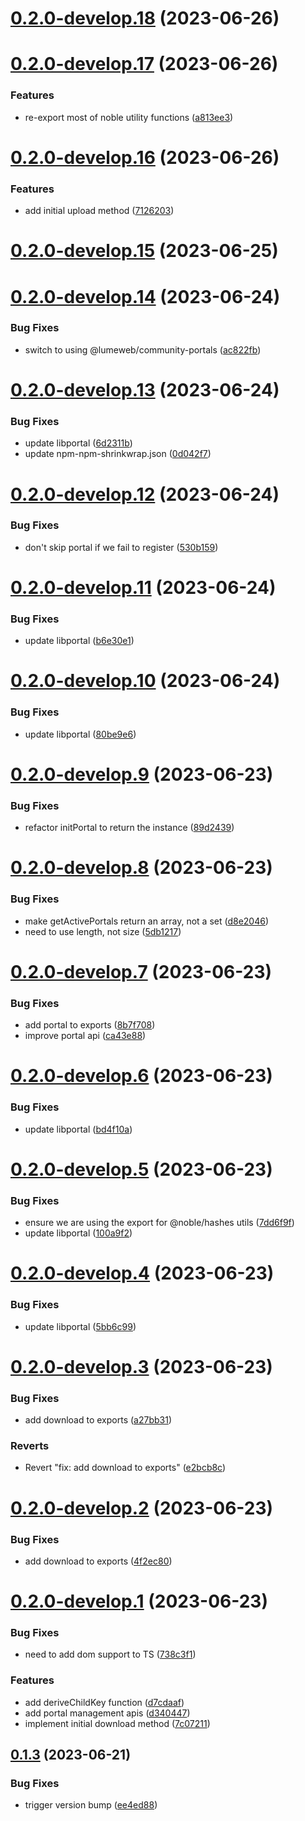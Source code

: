 # [0.2.0-develop.18](https://git.lumeweb.com/LumeWeb/libweb/compare/v0.2.0-develop.17...v0.2.0-develop.18) (2023-06-26)

# [0.2.0-develop.17](https://git.lumeweb.com/LumeWeb/libweb/compare/v0.2.0-develop.16...v0.2.0-develop.17) (2023-06-26)


### Features

* re-export most of noble utility functions ([a813ee3](https://git.lumeweb.com/LumeWeb/libweb/commit/a813ee35f359a6f019d53b3bad0d9585dcc0d23e))

# [0.2.0-develop.16](https://git.lumeweb.com/LumeWeb/libweb/compare/v0.2.0-develop.15...v0.2.0-develop.16) (2023-06-26)


### Features

* add initial upload method ([7126203](https://git.lumeweb.com/LumeWeb/libweb/commit/7126203cd3c97485de422e8759442a04074a8f64))

# [0.2.0-develop.15](https://git.lumeweb.com/LumeWeb/libweb/compare/v0.2.0-develop.14...v0.2.0-develop.15) (2023-06-25)

# [0.2.0-develop.14](https://git.lumeweb.com/LumeWeb/libweb/compare/v0.2.0-develop.13...v0.2.0-develop.14) (2023-06-24)


### Bug Fixes

* switch to using @lumeweb/community-portals ([ac822fb](https://git.lumeweb.com/LumeWeb/libweb/commit/ac822fb9390cfc863a959dc09269479d73a71b80))

# [0.2.0-develop.13](https://git.lumeweb.com/LumeWeb/libweb/compare/v0.2.0-develop.12...v0.2.0-develop.13) (2023-06-24)


### Bug Fixes

* update libportal ([6d2311b](https://git.lumeweb.com/LumeWeb/libweb/commit/6d2311b9dab8b04df3e468b5b9f3932b9b18d0c7))
* update npm-npm-shrinkwrap.json ([0d042f7](https://git.lumeweb.com/LumeWeb/libweb/commit/0d042f78673a61585683cdfc8518daa474da158e))

# [0.2.0-develop.12](https://git.lumeweb.com/LumeWeb/libweb/compare/v0.2.0-develop.11...v0.2.0-develop.12) (2023-06-24)


### Bug Fixes

* don't skip portal if we fail to register ([530b159](https://git.lumeweb.com/LumeWeb/libweb/commit/530b159c96b5426c7c5c891c8773f6e9afb03685))

# [0.2.0-develop.11](https://git.lumeweb.com/LumeWeb/libweb/compare/v0.2.0-develop.10...v0.2.0-develop.11) (2023-06-24)


### Bug Fixes

* update libportal ([b6e30e1](https://git.lumeweb.com/LumeWeb/libweb/commit/b6e30e164584dbd4fadd48a1362d3cbbeb04ece7))

# [0.2.0-develop.10](https://git.lumeweb.com/LumeWeb/libweb/compare/v0.2.0-develop.9...v0.2.0-develop.10) (2023-06-24)


### Bug Fixes

* update libportal ([80be9e6](https://git.lumeweb.com/LumeWeb/libweb/commit/80be9e64316782d6aeb4f9c3245352ca7b65907d))

# [0.2.0-develop.9](https://git.lumeweb.com/LumeWeb/libweb/compare/v0.2.0-develop.8...v0.2.0-develop.9) (2023-06-23)


### Bug Fixes

* refactor initPortal to return the instance ([89d2439](https://git.lumeweb.com/LumeWeb/libweb/commit/89d24393e5ec8c3d0846b00bec2912dd177e34a8))

# [0.2.0-develop.8](https://git.lumeweb.com/LumeWeb/libweb/compare/v0.2.0-develop.7...v0.2.0-develop.8) (2023-06-23)


### Bug Fixes

* make getActivePortals return an array, not a set ([d8e2046](https://git.lumeweb.com/LumeWeb/libweb/commit/d8e2046ebda8b428cfcd5470d63a9c09a6047819))
* need to use length, not size ([5db1217](https://git.lumeweb.com/LumeWeb/libweb/commit/5db121774ebf7c4eec4360a299cfb54991091747))

# [0.2.0-develop.7](https://git.lumeweb.com/LumeWeb/libweb/compare/v0.2.0-develop.6...v0.2.0-develop.7) (2023-06-23)


### Bug Fixes

* add portal to exports ([8b7f708](https://git.lumeweb.com/LumeWeb/libweb/commit/8b7f7082e3af84d8963ec535804b8816a1a396dc))
* improve portal api ([ca43e88](https://git.lumeweb.com/LumeWeb/libweb/commit/ca43e883006a58d92eec519925a007c0c82c55c6))

# [0.2.0-develop.6](https://git.lumeweb.com/LumeWeb/libweb/compare/v0.2.0-develop.5...v0.2.0-develop.6) (2023-06-23)


### Bug Fixes

* update libportal ([bd4f10a](https://git.lumeweb.com/LumeWeb/libweb/commit/bd4f10ad619b218f801fc5ce31be28adbf97e584))

# [0.2.0-develop.5](https://git.lumeweb.com/LumeWeb/libweb/compare/v0.2.0-develop.4...v0.2.0-develop.5) (2023-06-23)


### Bug Fixes

* ensure we are using the export for @noble/hashes utils ([7dd6f9f](https://git.lumeweb.com/LumeWeb/libweb/commit/7dd6f9f0b0524b86e851add7e825b9dd0ac3a7c8))
* update libportal ([100a9f2](https://git.lumeweb.com/LumeWeb/libweb/commit/100a9f2d6c75370ee909dd4fe6e574b19166d1f2))

# [0.2.0-develop.4](https://git.lumeweb.com/LumeWeb/libweb/compare/v0.2.0-develop.3...v0.2.0-develop.4) (2023-06-23)


### Bug Fixes

* update libportal ([5bb6c99](https://git.lumeweb.com/LumeWeb/libweb/commit/5bb6c99f4c16c13872886b259c27484e7d2c7fca))

# [0.2.0-develop.3](https://git.lumeweb.com/LumeWeb/libweb/compare/v0.2.0-develop.2...v0.2.0-develop.3) (2023-06-23)


### Bug Fixes

* add download to exports ([a27bb31](https://git.lumeweb.com/LumeWeb/libweb/commit/a27bb31336c41002780975edc0168ad70bc0a32a))


### Reverts

* Revert "fix: add download to exports" ([e2bcb8c](https://git.lumeweb.com/LumeWeb/libweb/commit/e2bcb8cf3d366f5f8dd27b3dfff7fb91de59e822))

# [0.2.0-develop.2](https://git.lumeweb.com/LumeWeb/libweb/compare/v0.2.0-develop.1...v0.2.0-develop.2) (2023-06-23)


### Bug Fixes

* add download to exports ([4f2ec80](https://git.lumeweb.com/LumeWeb/libweb/commit/4f2ec806e1c46b23aaf3269f75a9fe2958e233fc))

# [0.2.0-develop.1](https://git.lumeweb.com/LumeWeb/libweb/compare/v0.1.3...v0.2.0-develop.1) (2023-06-23)


### Bug Fixes

* need to add dom support to TS ([738c3f1](https://git.lumeweb.com/LumeWeb/libweb/commit/738c3f12cfb49456fbcdd433b3f4bd30daa031b7))


### Features

* add deriveChildKey function ([d7cdaaf](https://git.lumeweb.com/LumeWeb/libweb/commit/d7cdaaf316d4d26ed44860701376d18030030708))
* add portal management apis ([d340447](https://git.lumeweb.com/LumeWeb/libweb/commit/d340447aba098dbac6163bfbacca0429323e6e45))
* implement initial download method ([7c07211](https://git.lumeweb.com/LumeWeb/libweb/commit/7c07211356497ed36119d32943c46cb2e268b30f))

## [0.1.3](https://git.lumeweb.com/LumeWeb/libweb/compare/v0.1.2...v0.1.3) (2023-06-21)


### Bug Fixes

* trigger version bump ([ee4ed88](https://git.lumeweb.com/LumeWeb/libweb/commit/ee4ed88ea88fe9cb1715a82ea65dcc94e58504fa))
